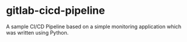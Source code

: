 # gitlab-cicd-pipeline
A sample CI/CD Pipeline based on a simple monitoring application which was written using Python. 
